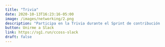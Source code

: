 ```yaml
---
title: "Trivia"
date: 2020-10-13T16:23:16-05:00
image: /images/networking/2.png
description: "Participa en la Trivia durante el Sprint de contribución y gánate un Echo 4Gen o un Echo Dot"
button: Unirme a Slack
link: https://sg1.run/ccoss-slack
draft: false
---
```


